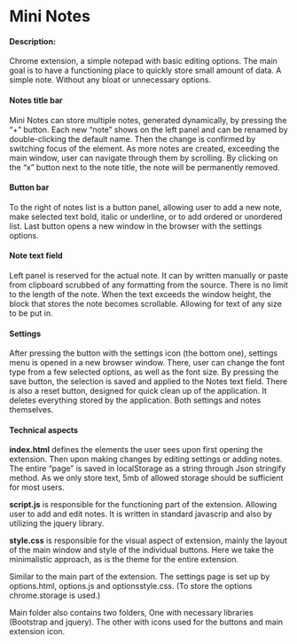 # Mini Notes
#### Description:
Chrome extension, a simple notepad with basic editing options. 
The main goal is to have a functioning place to quickly store small amount of data. A simple note. Without any bloat or unnecessary options.

#### **Notes title bar**
Mini Notes can store multiple notes, generated dynamically, by pressing the “+” button. Each new “note” shows on the left panel and can be renamed by double-clicking the default name. Then the change is confirmed by switching focus of the element. As more notes are created, exceeding the main window, user can navigate through them by scrolling. By clicking on the “x” button next to the note title, the note will be permanently removed.

#### **Button bar**
To the right of notes list is a button panel, allowing user to add a new note, make selected text bold, italic or underline, or to add ordered or unordered list. Last button opens a new window in the browser with the settings options.

#### **Note text field**
Left panel is reserved for the actual note. It can by written manually or paste from clipboard scrubbed of any formatting from the source. There is no limit to the length of the note. When the text exceeds the window height, the block that stores the note becomes scrollable. Allowing for text of any size to be put in.

#### **Settings**
After pressing the button with the settings icon (the bottom one), settings menu is opened in a new browser window. There, user can change the font type from a few selected options, as well as the font size. By pressing the save button, the selection is saved and applied to the Notes text field.
There is also a reset button, designed for quick clean up of the application. It deletes everything stored by the application. Both settings and notes themselves.

#### **Technical aspects**

**index.html** defines the elements the user sees upon first opening the extension. Then upon making changes by editing settings or adding notes. The entire “page” is saved in localStorage as a string through Json stringify method. As we only store text, 5mb of allowed storage should be sufficient for most users.

**script.js** is responsible for the functioning part of the extension. Allowing user to add and edit notes. It is written in standard javascrip and also by utilizing the jquery library.

**style.css** is responsible for the visual aspect of extension, mainly the layout of the main window and style of the individual buttons. Here we take the minimalistic approach, as is the theme for the entire extension. 

Similar to the main part of the extension. The settings page is set up by options.html, options.js and optionsstyle.css. (To store the options chrome.storage is used.)

Main folder also contains two folders, One with necessary libraries (Bootstrap and jquery). The other with icons used for the buttons and main extension icon.